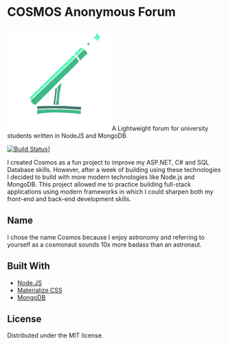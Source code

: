 # COSMOS Anonymous Forum
<img src="https://raw.githubusercontent.com/AdamCollins/Cosmos/master/logo2.png" alt="alt text" width="240px">
A Lightweight forum for university students written in NodeJS and MongoDB

[![Build Status][travis-image]][travis-url]]

I created Cosmos as a fun project to improve my ASP.NET, C# and SQL Database skills. However, after a week of building using these technologies I decided to build with more modern technologies like Node.js and MongoDB.
This project allowed me to practice building full-stack applications using modern frameworks in which I could sharpen both my front-end and back-end development skills.

## Name
I chose the name Cosmos because I enjoy astronomy and referring to yourself as a cosmonaut sounds 10x more badass than an astronaut.

## Built With
* [Node.JS](https://nodejs.org/en/)
* [Materialize CSS](http://materializecss.com)
* [MongoDB](https://www.mongodb.com/)

## License
Distributed under the MIT license.

[travis-image]: https://img.shields.io/travis/dbader/node-datadog-metrics/master.svg?style=flat-square
[travis-url]: https://travis-ci.org/dbader/node-datadog-metrics
